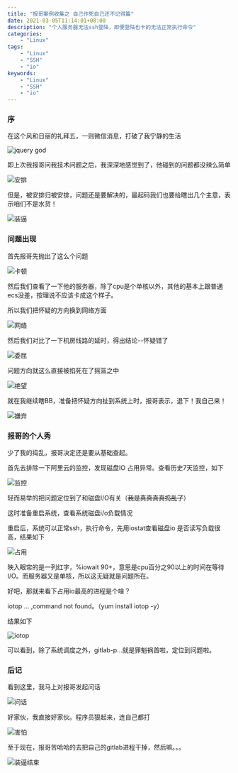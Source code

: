 ```yaml
---
title: "报哥案例收集之 自己作死自己还不记得篇"
date: 2021-03-05T11:14:01+08:00
description: "个人服务器无法ssh登陆，即便登陆也卡的无法正常执行命令"
categories:
    - "Linux"
tags:
    - "Linux"
    - "SSH"
    - "io"
keywords:
    - "Linux"
    - "SSH"
    - "io"
---
```



### 序

在这个风和日丽的礼拜五，一则微信消息，打破了我宁静的生活

![jquery god](https://blog-img.luanruisong.com/blog/img/20210305113745.png)

即上次我报哥问我技术问题之后，我深深地感觉到了，他碰到的问题都没辣么简单

![安排](https://blog-img.luanruisong.com/blog/img/20210305114115.jpg)

但是，被安排归被安排，问题还是要解决的，最起码我们也要给瞎出几个主意，表示咱们不是水货！

![装逼](https://blog-img.luanruisong.com/blog/img/20210305114226.jpg)

### 问题出现

首先报哥先抛出了这么个问题

![卡顿](https://blog-img.luanruisong.com/blog/img/20210305114349.png)

然后我们查看了一下他的服务器，除了cpu是个单核以外，其他的基本上跟普通ecs没差，按理说不应该卡成这个样子。

所以我们把怀疑的方向换到网络方面

![网络](https://blog-img.luanruisong.com/blog/img/20210305114740.png)

然后我们对比了一下机房线路的延时，得出结论--怀疑错了

![委屈](https://blog-img.luanruisong.com/blog/img/20210305114830.jpg)

问题方向就这么直接被掐死在了摇篮之中

![绝望](https://blog-img.luanruisong.com/blog/img/20210305115325.jpg)

就在我继续瞎BB，准备把怀疑方向扯到系统上时，报哥表示，退下！我自己来！

![嫌弃](https://blog-img.luanruisong.com/blog/img/20210305115123.gif)

### 报哥的个人秀

少了我的捣乱，报哥决定还是要从基础查起。

首先去排除一下阿里云的监控，发现磁盘IO 占用异常。查看历史7天监控，如下

![监控](https://blog-img.luanruisong.com/blog/img/20210305115454.png)

轻而易举的把问题定位到了和磁盘I/O有关（~~我是真真真真捣乱了~~）

这时准备重启系统，查看系统磁盘i/o负载情况

重启后，系统可以正常ssh，执行命令，先用iostat查看磁盘io 是否读写负载很高，结果如下

![占用](https://blog-img.luanruisong.com/blog/img/20210305115704.png)

映入眼帘的是一列红字，%iowait 90+，意思是cpu百分之90以上的时间在等待I/O。而服务器又是单核，所以这无疑就是问题所在。

好吧，那就来看下占用io最高的进程是个啥？

iotop ... ,command not found。（yum install iotop -y）

结果如下

![iotop](https://blog-img.luanruisong.com/blog/img/20210305115758.png)

可以看到，除了系统调度之外，gitlab-p...就是罪魁祸首啦，定位到问题啦。

### 后记

看到这里，我马上对报哥发起问话

![问话](https://blog-img.luanruisong.com/blog/img/20210305115855.png)

好家伙，我直接好家伙。程序员狠起来，连自己都打

![害怕](https://blog-img.luanruisong.com/blog/img/20210305120041.jpg)

至于现在，报哥苦哈哈的去把自己的gitlab进程干掉，然后嘛。。。

![装逼结束](https://blog-img.luanruisong.com/blog/img/20210305120131.jpg)
